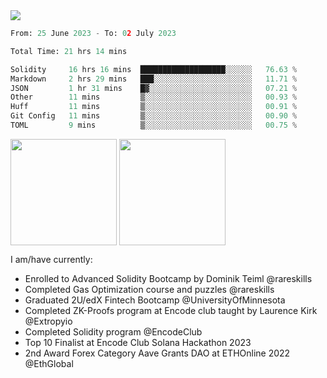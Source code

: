 <div align="left">
<div/> 

<img src="https://wakatime.com/badge/user/39656be6-a34f-44a0-8412-8ef48d72ffb1.svg" />
  
<!--START_SECTION:waka-->

```python
From: 25 June 2023 - To: 02 July 2023

Total Time: 21 hrs 14 mins

Solidity     16 hrs 16 mins  ███████████████████░░░░░░   76.63 %
Markdown     2 hrs 29 mins   ███░░░░░░░░░░░░░░░░░░░░░░   11.71 %
JSON         1 hr 31 mins    █▓░░░░░░░░░░░░░░░░░░░░░░░   07.21 %
Other        11 mins         ▒░░░░░░░░░░░░░░░░░░░░░░░░   00.93 %
Huff         11 mins         ▒░░░░░░░░░░░░░░░░░░░░░░░░   00.91 %
Git Config   11 mins         ▒░░░░░░░░░░░░░░░░░░░░░░░░   00.90 %
TOML         9 mins          ▒░░░░░░░░░░░░░░░░░░░░░░░░   00.75 %
```

<!--END_SECTION:waka-->
  
<img align="center" height="170" src="https://github-readme-stats-sigma-five.vercel.app/api?username=mmsaki&show_icons=true&bg_color=00000000"/>
<img align="center" height="170" src="https://github-readme-stats-sigma-five.vercel.app/api/top-langs/?username=mmsaki&count_private=true&layout=compact&langs_count=8&hide=jupyter%20notebook"/>
 
<br>
 
I am/have currently:
- Enrolled to Advanced Solidity Bootcamp by Dominik Teiml @rareskills
- Completed Gas Optimization course and puzzles @rareskills
- Graduated 2U/edX Fintech Bootcamp @UniversityOfMinnesota
- Completed ZK-Proofs program at Encode club taught by Laurence Kirk @Extropyio
- Completed Solidity program @EncodeClub
- Top 10 Finalist at Encode Club Solana Hackathon 2023
- 2nd Award Forex Category Aave Grants DAO at ETHOnline 2022 @EthGlobal
